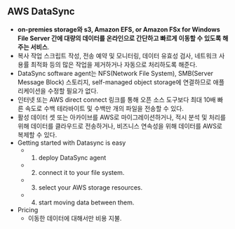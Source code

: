 AWS DataSync
---

- **on-premies storage와 s3, Amazon EFS, or Amazon FSx for Windows File Server 간에 대량의 데이터를 온라인으로 간단하고 빠르게 이동할 수 있도록 해주는 서비스**.
- 복사 작업 스크립트 작성, 전송 예약 및 모니터링, 데이터 유효성 검사, 네트워크 사용률 최적화 등의 많은 작업을 제거하거나 자동으로 처리하도록 해준다.
- DataSync software agent는 NFS(Network File System), SMB(Server Message Block) 스토리지, self-managed object storage에 연결하므로 애플리케이션을 수정할 필요가 없다.
- 인터넷 또는 AWS direct connect 링크를 통해 오픈 소스 도구보다 최대 10배 빠른 속도로 수백 테라바이트 및 수백만 개의 파일을 전송할 수 있다.
- 활성 데이터 셋 또는 아카이브를 AWS로 마이그레이션하거나, 적시 분석 및 처리를 위해 데이터를 클라우드로 전송하거나, 비즈니스 연속성을 위해 데이터를 AWS로 복제할 수 있다.
- Getting started with Datasync is easy
  - 1. deploy DataSync agent
  - 2. connect it to your file system.
  - 3. select your AWS storage resources.
  - 4. start moving data between them.
- Pricing
  - 이동한 데이터에 대해서만 비용 지불.
  